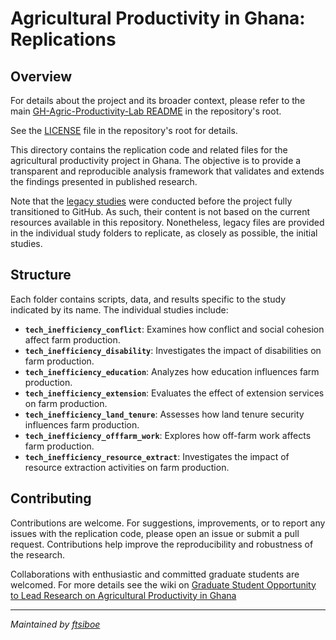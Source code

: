 # Agricultural Productivity in Ghana: Replications

## Overview

For details about the project and its broader context, please refer to the main [GH-Agric-Productivity-Lab README](../README.md) in the repository's root.

See the [LICENSE](../LICENSE) file in the repository's root for details.

This directory contains the replication code and related files for the agricultural productivity project in Ghana. The objective is to provide a transparent and reproducible analysis framework that validates and extends the findings presented in published research.

Note that the [legacy studies](https://github.com/ftsiboe/GH-Agric-Productivity-Lab/tree/master/replications/legacy_studies) were conducted before the project fully transitioned to GitHub. As such, their content is not based on the current resources available in this repository. Nonetheless, legacy files are provided in the individual study folders to replicate, as closely as possible, the initial studies.

## Structure

Each folder contains scripts, data, and results specific to the study indicated by its name. The individual studies include:

- **`tech_inefficiency_conflict`**: Examines how conflict and social cohesion affect farm production.
- **`tech_inefficiency_disability`**: Investigates the impact of disabilities on farm production.
- **`tech_inefficiency_education`**: Analyzes how education influences farm production.
- **`tech_inefficiency_extension`**: Evaluates the effect of extension services on farm production.
- **`tech_inefficiency_land_tenure`**: Assesses how land tenure security influences farm production.
- **`tech_inefficiency_offfarm_work`**: Explores how off-farm work affects farm production.
- **`tech_inefficiency_resource_extract`**: Investigates the impact of resource extraction activities on farm production.

## Contributing

Contributions are welcome. For suggestions, improvements, or to report any issues with the replication code, please open an issue or submit a pull request. Contributions help improve the reproducibility and robustness of the research.

Collaborations with enthusiastic and committed graduate students are welcomed. For more details see the wiki on [Graduate Student Opportunity to Lead Research on Agricultural Productivity in Ghana](https://github.com/ftsiboe/GH-Agric-Productivity-Lab/wiki/Graduate-Student-Opportunity-to-Lead-Research-on-Agricultural-Productivity-in-Ghana)

---

*Maintained by [ftsiboe](https://github.com/ftsiboe)*
